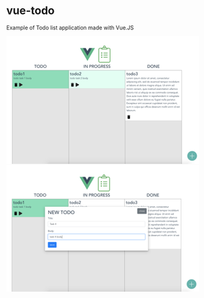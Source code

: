 # vue-todo

Example of Todo list application made with Vue.JS

![Board](vue-todo-s2.png)
![New task](vue-todo-s1.png)
